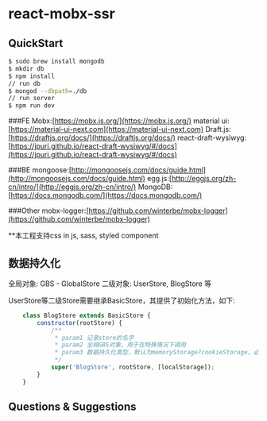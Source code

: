 # react-mobx-ssr

## QuickStart

```bash
$ sudo brew install mongodb
$ mkdir db
$ npm install
// run db
$ mongod --dbpath=./db
// run server
$ npm run dev
```

###FE
Mobx:[https://mobx.js.org/](https://mobx.js.org/)
material ui:[https://material-ui-next.com](https://material-ui-next.com)
Draft.js:[https://draftjs.org/docs/](https://draftjs.org/docs/)
react-draft-wysiwyg:[https://jpuri.github.io/react-draft-wysiwyg/#/docs](https://jpuri.github.io/react-draft-wysiwyg/#/docs)

###BE
mongoose:[http://mongoosejs.com/docs/guide.html](http://mongoosejs.com/docs/guide.html)
egg.js:[http://eggjs.org/zh-cn/intro/](http://eggjs.org/zh-cn/intro/)
MongoDB:[https://docs.mongodb.com/](https://docs.mongodb.com/)

###Other
mobx-logger:[https://github.com/winterbe/mobx-logger](https://github.com/winterbe/mobx-logger)

**本工程支持css in js, sass, styled component

## 数据持久化
全局对象: GBS - GlobalStore
二级对象: UserStore, BlogStore 等

UserStore等二级Store需要继承BasicStore，其提供了初始化方法，如下:
``` javaScript
    class BlogStore extends BasicStore {
        constructor(rootStore) {
            /**
             * param1 记录store的名字
             * param2 全局GBS对象，用于在特殊情况下调用
             * param3 数据持久化类型，默认为memoryStorage?cookieStorage，必须以数组的形式传入
             */
            super('BlogStore', rootStore, [localStorage]);
        }
    }
```


## Questions & Suggestions
